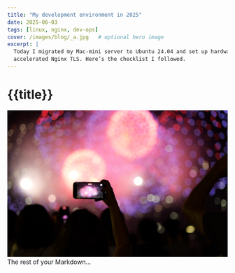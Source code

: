 ```yaml
---
title: "My development environment in 2025"
date: 2025‑06‑03
tags: [linux, nginx, dev‑ops]
cover: /images/blog/_a.jpg   # optional hero image
excerpt: |
  Today I migrated my Mac‑mini server to Ubuntu 24.04 and set up hardware‑
  accelerated Nginx TLS. Here’s the checklist I followed.
---
```


# {{title}}
![alt text](/images/blog/_a.jpg  "Title")
The rest of your Markdown…